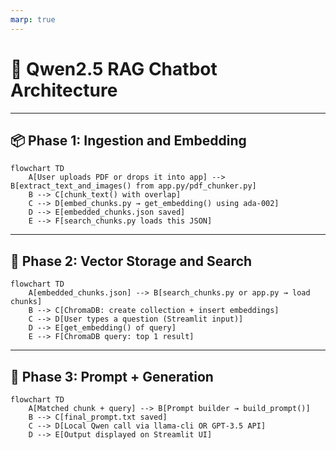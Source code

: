 ```yaml
---
marp: true
---
```


# 🧠 Qwen2.5 RAG Chatbot Architecture

---

## 📦 Phase 1: Ingestion and Embedding

```mermaid
flowchart TD
    A[User uploads PDF or drops it into app] --> B[extract_text_and_images() from app.py/pdf_chunker.py]
    B --> C[chunk_text() with overlap]
    C --> D[embed_chunks.py → get_embedding() using ada-002]
    D --> E[embedded_chunks.json saved]
    E --> F[search_chunks.py loads this JSON]
```

---

## 📂 Phase 2: Vector Storage and Search

```mermaid
flowchart TD
    A[embedded_chunks.json] --> B[search_chunks.py or app.py → load chunks]
    B --> C[ChromaDB: create collection + insert embeddings]
    C --> D[User types a question (Streamlit input)]
    D --> E[get_embedding() of query]
    E --> F[ChromaDB query: top 1 result]
```

---

## 🔮 Phase 3: Prompt + Generation

```mermaid
flowchart TD
    A[Matched chunk + query] --> B[Prompt builder → build_prompt()]
    B --> C[final_prompt.txt saved]
    C --> D[Local Qwen call via llama-cli OR GPT-3.5 API]
    D --> E[Output displayed on Streamlit UI]
